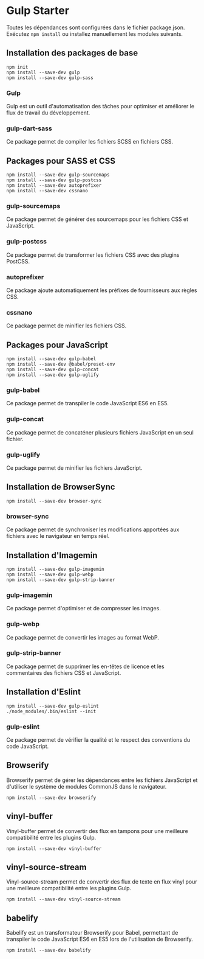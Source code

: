 # Gulp Starter

Toutes les dépendances sont configurées dans le fichier package.json.  
Exécutez `npm install` ou installez manuellement les modules suivants.

## Installation des packages de base

```
npm init
npm install --save-dev gulp
npm install --save-dev gulp-sass
```

### Gulp

Gulp est un outil d'automatisation des tâches pour optimiser et améliorer le flux de travail du développement.

### gulp-dart-sass

Ce package permet de compiler les fichiers SCSS en fichiers CSS.

## Packages pour SASS et CSS

```
npm install --save-dev gulp-sourcemaps
npm install --save-dev gulp-postcss
npm install --save-dev autoprefixer
npm install --save-dev cssnano
```

### gulp-sourcemaps

Ce package permet de générer des sourcemaps pour les fichiers CSS et JavaScript.

### gulp-postcss

Ce package permet de transformer les fichiers CSS avec des plugins PostCSS.

### autoprefixer

Ce package ajoute automatiquement les préfixes de fournisseurs aux règles CSS.

### cssnano

Ce package permet de minifier les fichiers CSS.

## Packages pour JavaScript

```
npm install --save-dev gulp-babel
npm install --save-dev @babel/preset-env
npm install --save-dev gulp-concat
npm install --save-dev gulp-uglify
```

### gulp-babel

Ce package permet de transpiler le code JavaScript ES6 en ES5.

### gulp-concat

Ce package permet de concaténer plusieurs fichiers JavaScript en un seul fichier.

### gulp-uglify

Ce package permet de minifier les fichiers JavaScript.

## Installation de BrowserSync

```
npm install --save-dev browser-sync
```

### browser-sync

Ce package permet de synchroniser les modifications apportées aux fichiers avec le navigateur en temps réel.

## Installation d'Imagemin

```
npm install --save-dev gulp-imagemin
npm install --save-dev gulp-webp
npm install --save-dev gulp-strip-banner
```

### gulp-imagemin

Ce package permet d'optimiser et de compresser les images.

### gulp-webp

Ce package permet de convertir les images au format WebP.

### gulp-strip-banner

Ce package permet de supprimer les en-têtes de licence et les commentaires des fichiers CSS et JavaScript.

## Installation d'Eslint

```
npm install --save-dev gulp-eslint
./node_modules/.bin/eslint --init
```

### gulp-eslint

Ce package permet de vérifier la qualité et le respect des conventions du code JavaScript.

## Browserify

Browserify permet de gérer les dépendances entre les fichiers JavaScript et d'utiliser le système de modules CommonJS dans le navigateur.

```
npm install --save-dev browserify
```

## vinyl-buffer

Vinyl-buffer permet de convertir des flux en tampons pour une meilleure compatibilité entre les plugins Gulp.

```
npm install --save-dev vinyl-buffer
```

## vinyl-source-stream

Vinyl-source-stream permet de convertir des flux de texte en flux vinyl pour une meilleure compatibilité entre les plugins Gulp.

```
npm install --save-dev vinyl-source-stream
```

## babelify

Babelify est un transformateur Browserify pour Babel, permettant de transpiler le code JavaScript ES6 en ES5 lors de l'utilisation de Browserify.

```
npm install --save-dev babelify
```
